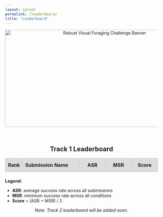 ```yaml
---
layout: splash
permalink: /leaderboard/
title: "Leaderboard"
---
```

<style>
#leaderboard {
  /* Fix theme's broken table display */
  display: table !important;
  overflow-x: visible !important;
  
  /* Table layout */
  width: 100%;
  table-layout: fixed;
  border-collapse: collapse;
  margin: 0 auto;
}

#leaderboard th,
#leaderboard td {
  padding: 12px 8px;
  text-align: center;
  border: 1px solid #ccc;
}

#leaderboard th {
  background: #ddd;
  font-weight: bold;
}

#leaderboard tbody tr:nth-child(even) {
  background-color: #f9f9f9;
}

#leaderboard tbody tr:hover {
  background-color: #f0f0f0;
}

/* Column widths */
#leaderboard th:nth-child(1),
#leaderboard td:nth-child(1) {
  width: 10%;
}

#leaderboard th:nth-child(2),
#leaderboard td:nth-child(2) {
  width: 40%;
  text-align: left;
}

#leaderboard th:nth-child(3),
#leaderboard td:nth-child(3),
#leaderboard th:nth-child(4),
#leaderboard td:nth-child(4),
#leaderboard th:nth-child(5),
#leaderboard td:nth-child(5) {
  width: 16.67%;
}
</style>

<center>
<img
  src="/assets/images/mouse-fighting_banner2.png"
  alt="Robust Visual Foraging Challenge Banner"
  width="640"
  height="320"
/>
</center>

<pre>

</pre>

<h2 style="text-align: center;">Track 1 Leaderboard</h2>

<table id="leaderboard">
  <thead>
    <tr>
      <th>Rank</th>
      <th>Submission Name</th>
      <th>ASR</th>
      <th>MSR</th>
      <th>Score</th>
    </tr>
  </thead>
  <tbody></tbody>
</table>

<div style="margin: 1.5em 0; text-align: left;">
  <strong>Legend:</strong>
  <ul>
    <li><strong>ASR</strong>: average success rate across all submissions</li>
    <li><strong>MSR</strong>: minimum success rate across all conditions</li>
    <li><strong>Score</strong> = (ASR + MSR) / 2</li>
  </ul>
  <p style="text-align: center; font-style: italic;">
    Note: Track 2 leaderboard will be added soon.
  </p>
</div>


<script src="https://cdn.jsdelivr.net/npm/papaparse@5.4.1/papaparse.min.js"></script>
<script>
fetch('/assets/data/leaderboard.csv')
  .then(r => r.text())
  .then(csv => {
    const rows = Papa.parse(csv, { header: false }).data
      .filter(r => r.length>1 && r[0] !== 'submission' && r[r.length-1] !== 'score')
      .sort((a,b) => parseFloat(b[b.length-1]) - parseFloat(a[a.length-1]));
    const tbody = document.querySelector('#leaderboard tbody');
    tbody.innerHTML = '';
    rows.forEach((r,i) => {
      const [name, asrVal, msrVal] = r;
      const score = parseFloat(r[r.length-1]).toFixed(4);
      tbody.innerHTML += `
        <tr>
          <td>${i+1}</td>
          <td>${name}</td>
          <td>${parseFloat(asrVal).toFixed(4)}</td>
          <td>${parseFloat(msrVal).toFixed(4)}</td>
          <td><strong>${score}</strong></td>
        </tr>`;
    });
  });
</script>
